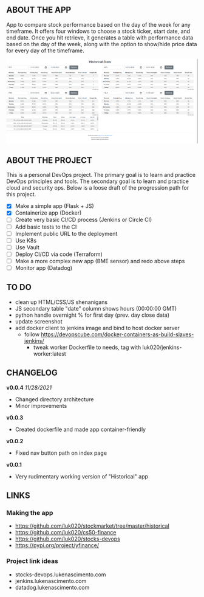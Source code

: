 ## ABOUT THE APP

App to compare stock performance based on the day of the week for any timeframe. It offers four windows to choose a stock ticker, start date, and end date. Once you hit retrieve, it generates a table with performance data based on the day of the week, along with the option to show/hide price data for every day of the timeframe.

![App main page screenshot](./app/static/screenshot1.png)

## ABOUT THE PROJECT

This is a personal DevOps project. The primary goal is to learn and practice DevOps principles and tools. The secondary goal is to learn and practice cloud and security ops. Below is a loose draft of the progression path for this project.

- [x] Make a simple app (Flask + JS)
- [x] Containerize app (Docker)
- [ ] Create very basic CI/CD process (Jenkins or Circle CI)
- [ ] Add basic tests to the CI
- [ ] Implement public URL to the deployment
- [ ] Use K8s
- [ ] Use Vault
- [ ] Deploy CI/CD via code (Terraform)
- [ ] Make a more complex new app (BME sensor) and redo above steps
- [ ] Monitor app (Datadog)

## TO DO

- clean up HTML/CSS/JS shenanigans
- JS secondary table "date" column shows hours (00:00:00 GMT)
- python handle overnight % for first day (prev. day close data)
- update screenshot
- add docker client to jenkins image and bind to host docker server
    - follow https://devopscube.com/docker-containers-as-build-slaves-jenkins/
        - tweak worker Dockerfile to needs, tag with luk020/jenkins-worker:latest

## CHANGELOG

**v0.0.4** *11/28/2021*
- Changed directory architecture
- Minor improvements

**v0.0.3**
- Created dockerfile and made app container-friendly

**v0.0.2**
- Fixed nav button path on index page

**v0.0.1**
- Very rudimentary working version of "Historical" app

## LINKS

### Making the app

- https://github.com/luk020/stockmarket/tree/master/historical
- https://github.com/luk020/cs50-finance
- https://github.com/luk020/stocks-devops
- https://pypi.org/project/yfinance/

### Project link ideas

- stocks-devops.lukenascimento.com
- jenkins.lukenascimento.com
- datadog.lukenascimento.com